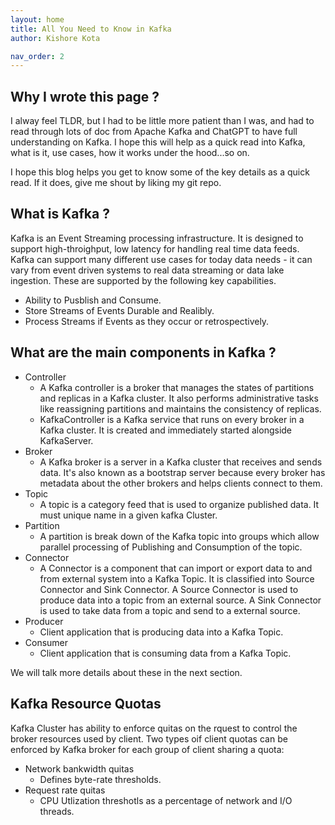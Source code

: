 ```yaml
---
layout: home
title: All You Need to Know in Kafka
author: Kishore Kota

nav_order: 2
---
```



## Why I wrote this page ?

I alway feel TLDR, but I had to be little more patient than I was, and had to read through lots of doc from Apache Kafka and ChatGPT to have full understanding on Kafka. I hope this will help as a quick read into Kafka, what is it, use cases, how it works under the hood...so on.

I hope this blog helps you get to know some of the key details as a quick read. If it does, give me shout by liking my git repo.

## What is Kafka ?

Kafka is an Event Streaming processing infrastructure. It is designed to support high-throighput, low latency for handling real time data feeds. Kafka can support many different use cases for today data needs - it can vary from event driven systems to  real data streaming or data lake ingestion. These are supported by the following key capabilities.

- Ability to Pusblish and Consume.
- Store Streams of Events Durable and Realibly.
- Process Streams if Events as they occur or retrospectively.


## What are the main components in Kafka ?

- Controller
  * A Kafka controller is a broker that manages the states of partitions and replicas in a Kafka cluster. It also performs administrative tasks like reassigning partitions and maintains the consistency of replicas. 
  * KafkaController is a Kafka service that runs on every broker in a Kafka cluster. It is created and immediately started alongside KafkaServer.
- Broker
  * A Kafka broker is a server in a Kafka cluster that receives and sends data. It's also known as a bootstrap server because every broker has metadata about the other brokers and helps clients connect to them.
- Topic
  * A topic is a category feed that is used to organize published data. It must unique name in a given kafka Cluster.
- Partition
  * A partition is break down of the Kafka topic into groups which allow  parallel processing of Publishing and Consumption of the topic.
- Connector
  * A Connector is a component that can import or export data to and from external system into a Kafka Topic. It is classified into Source Connector and Sink Connector. A Source Connector is used to produce data into a topic from an external source. A Sink Connector is used to take data from a topic and send to a external source.
- Producer
  * Client application that is producing data into a Kafka Topic.
- Consumer
  * Client application that is consuming data from a Kafka Topic.



We will talk more details about these in the next section.

## Kafka Resource Quotas

Kafka Cluster has ability to enforce quitas on the rquest to control the broker resources used by client. Two types oif client quotas can be enforced by Kafka broker for each group of client sharing a quota:
- Network bankwidth quitas
  * Defines byte-rate thresholds.
- Request rate quitas
  * CPU Utlization threshotls as a percentage of network and I/O threads.